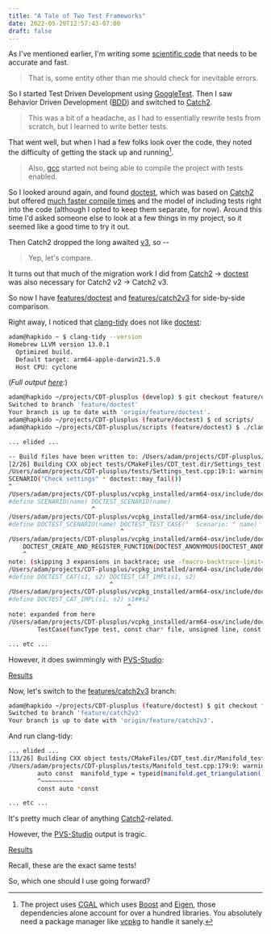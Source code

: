 ```yaml
---
title: "A Tale of Two Test Frameworks"
date: 2022-05-20T12:57:43-07:00
draft: false
---
```


As I've mentioned earlier, I'm writing some [scientific code][1] that needs to be accurate and fast.

> That is, some entity other than me should check for inevitable errors.

So I started Test Driven Development using [GoogleTest]. Then I saw Behavior Driven Development ([BDD]) and switched to [Catch2].

> This was a bit of a headache, as I had to essentially rewrite tests from scratch, but I learned to write better tests.

That went well, but when I had a few folks look over the code, they noted the difficulty of getting the stack up and running[^1].

> Also, [gcc] started not being able to compile the project with tests enabled.

So I looked around again, and found [doctest], which was based on [Catch2] but offered [much faster compile times][2] and the model of
including tests right into the code (although I opted to keep them separate, for now). Around this time I'd asked someone else to look at a few things in my project, so
it seemed like a good time to try it out.

Then Catch2 dropped the long awaited [v3][3], so --

> Yep, let's compare.

It turns out that much of the migration work I did from [Catch2] -> [doctest] was also necessary for Catch2 v2 -> Catch2 v3.

So now I have [features/doctest] and [features/catch2v3] for side-by-side comparison.

Right away, I noticed that [clang-tidy] does not like [doctest]:

```bash
adam@hapkido ~ $ clang-tidy --version
Homebrew LLVM version 13.0.1
  Optimized build.
  Default target: arm64-apple-darwin21.5.0
  Host CPU: cyclone
```

(*Full output [here][4]:*)

```bash
adam@hapkido ~/projects/CDT-plusplus (develop) $ git checkout feature/doctest
Switched to branch 'feature/doctest'
Your branch is up to date with 'origin/feature/doctest'.
adam@hapkido ~/projects/CDT-plusplus (feature/doctest) $ cd scripts/
adam@hapkido ~/projects/CDT-plusplus/scripts (feature/doctest) $ ./clang-tidy.sh

... elided ...

-- Build files have been written to: /Users/adam/projects/CDT-plusplus/build
[2/26] Building CXX object tests/CMakeFiles/CDT_test.dir/Settings_test.cpp.o
/Users/adam/projects/CDT-plusplus/tests/Settings_test.cpp:19:1: warning: initialization of 'DOCTEST_ANON_VAR_3' with static storage duration may throw an exception that cannot be caught [cert-err58-cpp]
SCENARIO("Check settings" * doctest::may_fail())
^
/Users/adam/projects/CDT-plusplus/vcpkg_installed/arm64-osx/include/doctest/doctest.h:2800:24: note: expanded from macro 'SCENARIO'
#define SCENARIO(name) DOCTEST_SCENARIO(name)
                       ^
/Users/adam/projects/CDT-plusplus/vcpkg_installed/arm64-osx/include/doctest/doctest.h:2716:32: note: expanded from macro 'DOCTEST_SCENARIO'
#define DOCTEST_SCENARIO(name) DOCTEST_TEST_CASE("  Scenario: " name)
                               ^
/Users/adam/projects/CDT-plusplus/vcpkg_installed/arm64-osx/include/doctest/doctest.h:2012:5: note: expanded from macro 'DOCTEST_TEST_CASE'
    DOCTEST_CREATE_AND_REGISTER_FUNCTION(DOCTEST_ANONYMOUS(DOCTEST_ANON_FUNC_), decorators)
    ^
note: (skipping 3 expansions in backtrace; use -fmacro-backtrace-limit=0 to see all)
/Users/adam/projects/CDT-plusplus/vcpkg_installed/arm64-osx/include/doctest/doctest.h:365:29: note: expanded from macro 'DOCTEST_CAT'
#define DOCTEST_CAT(s1, s2) DOCTEST_CAT_IMPL(s1, s2)
                            ^
/Users/adam/projects/CDT-plusplus/vcpkg_installed/arm64-osx/include/doctest/doctest.h:364:34: note: expanded from macro 'DOCTEST_CAT_IMPL'
#define DOCTEST_CAT_IMPL(s1, s2) s1##s2
                                 ^
note: expanded from here
/Users/adam/projects/CDT-plusplus/vcpkg_installed/arm64-osx/include/doctest/doctest.h:1438:9: note: possibly throwing constructor declared here
        TestCase(funcType test, const char* file, unsigned line, const TestSuite& test_suite,

... etc ...
```

However, it does swimmingly with [PVS-Studio]:

[Results](/html/index-doctest.html)

Now, let's switch to the [features/catch2v3] branch:

```bash
adam@hapkido ~/projects/CDT-plusplus (feature/doctest) $ git checkout feature/catch2v3
Switched to branch 'feature/catch2v3'
Your branch is up to date with 'origin/feature/catch2v3'.
```

And run clang-tidy:

```bash
... elided ...
[13/26] Building CXX object tests/CMakeFiles/CDT_test.dir/Manifold_test.cpp.o
/Users/adam/projects/CDT-plusplus/tests/Manifold_test.cpp:179:9: warning: 'const auto manifold_type' can be declared as 'const auto *const manifold_type' [readability-qualified-auto]
        auto const  manifold_type = typeid(manifold.get_triangulation()).name();
        ^~~~~~~~~~
        const auto *const 

... etc ...
```

It's pretty much clear of anything [Catch2]-related.

However, the [PVS-Studio] output is tragic.

[Results](/html/index-catch2.html)

Recall, these are the exact same tests!

So, which one should I use going forward?

[^1]: The project uses [CGAL] which uses [Boost] and [Eigen], those dependencies alone account for over a hundred libraries. You absolutely need
a package manager like [vcpkg] to handle it sanely.

[1]: https://www.adamgetchell.org/CDT-plusplus/
[GoogleTest]: https://github.com/google/googletest
[BDD]: https://cucumber.io/docs/gherkin/reference/
[Catch2]: https://github.com/catchorg/Catch2
[doctest]: https://github.com/doctest/doctest
[2]: https://github.com/doctest/doctest/blob/master/doc/markdown/benchmarks.md
[3]: https://github.com/catchorg/Catch2/blob/devel/docs/release-notes.md#301
[4]: https://gist.github.com/acgetchell/b1931e063ddfde033dd5702ee42d632f#file-doctest-clang-tidy
[clang-tidy]: https://releases.llvm.org/13.0.0/tools/clang/tools/extra/docs/ReleaseNotes.html
[PVS-Studio]: https://pvs-studio.com/en/
[features/catch2v3]: https://github.com/acgetchell/CDT-plusplus/tree/feature/catch2v3
[features/doctest]: https://github.com/acgetchell/CDT-plusplus/tree/feature/doctest
[CGAL]: https://www.cgal.org
[Boost]: https://www.boost.org
[Eigen]: https://eigen.tuxfamily.org/index.php?title=Main_Page
[vcpkg]: https://vcpkg.io/en/index.html
[gcc]: https://gcc.gnu.org

